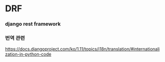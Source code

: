 # DRF

### django rest framework



 ### 번역 관련

https://docs.djangoproject.com/ko/1.11/topics/i18n/translation/#internationalization-in-python-code



